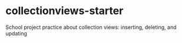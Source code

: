 # collectionviews-starter

School project practice about collection views: inserting, deleting, and updating
